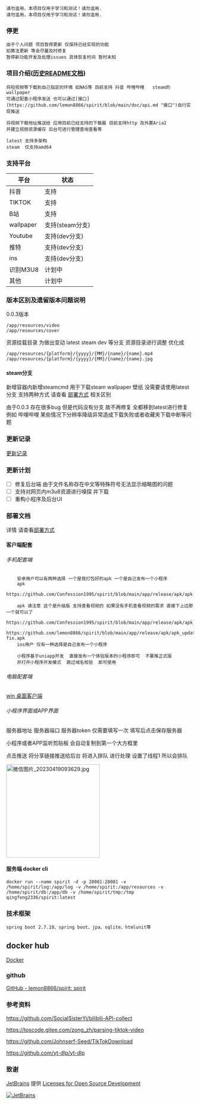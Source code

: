 ```
请勿滥用，本项目仅用于学习和测试！请勿滥用.
请勿滥用，本项目仅用于学习和测试！请勿滥用.
```

### 停更

    由于个人问题 项目暂停更新 仅保持已经实现的功能
    如算法更新 等会尽量及时修复
    暂停新功能开发及处理issues 具体恢复时间 暂时未知

### 项目介绍([历史README文档](https://github.com/lemon8866/spirit/blob/main/doc/README.md "历史README文档"))

    将短视频等下载到自己指定的环境 如NAS等 目前支持 抖音 哔哩哔哩   steam的 wallpaper
    可通过配套小程序发送 也可以通过[接口](https://github.com/lemon8866/spirit/blob/main/doc/api.md "接口")自行实现推送
    
    将视频下载地址推送给 应用目前已经支持的下载器 目前支持http 及外置Aria2 
    并建立视频资源缓存 后台可进行管理查询查看等 
    
    latest 支持多架构
    steam  仅支持amd64

### 支持平台

| 平台        | 状态          |
| --------- | ----------- |
| 抖音        | 支持          |
| TIKTOK    | 支持      |
| B站        | 支持          |
| wallpaper | 支持(steam分支) |
| Youtube   | 支持(dev分支)    |
| 推特   | 支持(dev分支)    |
| ins   | 支持(dev分支)    |
| 识别M3U8    | 计划中         |
| 其他        | 计划中         |

### 版本区别及遗留版本问题说明

0.0.3版本

```
/app/resources/video
/app/resources/cover
```

资源挂载目录 为做出变动
latest steam dev 等分支 资源目录进行调整
优化成

```
/app/resources/{platform}/{yyyy}/{MM}/{name}/{name}.mp4
/app/resources/{platform}/{yyyy}/{MM}/{name}/{name}.jpg
```

#### steam分支

新增容器内新增steamcmd 用于下载steam wallpaper 壁纸 没需要请使用latest分支
支持两种方式 请查看 [部署方式](https://github.com/lemon8866/spirit/blob/main/doc/deployment.md "查看部署方式中 steam分支相关内容") 相关区别

由于0.0.3 存在很多bug 但是代码没有分支 故不再修复  全都移到latest进行修复
例如 哔哩哔哩 某些情况下分辨率降级异常造成下载失败或者收藏夹下载中断等问题

### 更新记录

[更新记录](https://github.com/lemon8866/spirit/blob/main/doc/updaterecords.md "尽量记录每次更新")

### 更新计划

- [ ] 修复后台端 由于文件名称存在中文等特殊符号无法显示缩略图的问题
- [ ] 支持对网页内m3u8资源进行嗅探 并下载
- [ ] 重构小程序及后台UI

### 部署文档

详情 请查看[部署方式](https://github.com/lemon8866/spirit/blob/main/doc/deployment.md "部署文档")

#### 客户端配套

###### 手机配套端

```
    安卓用户可以有两种选择 一个是我打包好的apk 一个是自己发布一个小程序
    apk
      https://github.com/Confession1995/spirit/blob/main/app/release/apk/apk.apk

    apk 请注意 这个是升级版 支持查看视频的 如果没有手机查看视频的需求 直接下上边那一个就可以了
     https://github.com/Confession1995/spirit/blob/main/app/release/apk/apk_update_video_play.apk
     https://github.com/lemon8866/spirit/blob/main/app/release/apk/apk_update_video_play-fix.apk
    ios用户 仅有一种选择是自己发布一个小程序
    
    小程序基于uniapp开发  直接发布一个体验版本的小程序即可  不要推正式版
    并打开小程序开发模式  跳过域名校验  即可使用
```

###### 电脑配套端

[win 桌面客户端](https://github.com/lemon8866/spirit/blob/main/app/desktop/spirit-app/build/spirit-app%200.0.1.exe "基于electron-vue")

###### 小程序界面或APP界面

服务器地址 服务器端口 服务器token 仅需要填写一次  填写后点击保存服务器

小程序或者APP监听剪贴板 会自动复制到第一个大方框里

点击推送 将分享链接推送给后台 将进入排队 进行处理  设置了线程1 所以会排队

<img src="https://s2.loli.net/2023/04/19/GlmrVTWEe8AyYR2.jpg" title="" alt="微信图片_20230419093629.jpg" width="251">

#### 服务端 docker cli

```
docker run --name spirit -d -p 28081:28081 -v /home/spirit/log:/app/log -v /home/spirit:/app/resources -v /home/spirit/db:/app/db -v /home/spirit/tmp:/tmp qingfeng2336/spirit:latest
```

### 技术框架

```
spring boot 2.7.10、spring boot、jpa、sqlite、htmlunit等
```

## docker hub

[Docker](https://hub.docker.com/r/qingfeng2336/spirit)

### github

[GitHub - lemon8866/spirit: spirit](https://github.com/lemon8866/spirit/)

### 参考资料

https://github.com/SocialSisterYi/bilibili-API-collect

https://toscode.gitee.com/zong_zh/parsing-tiktok-video

https://github.com/Johnserf-Seed/TikTokDownload

https://github.com/yt-dlp/yt-dlp

### 致谢

 [JetBrains](https://jb.gg/OpenSourceSupport/?from=https://github.com/lemon8866/spirit) 提供 [Licenses for Open Source Development](https://www.jetbrains.com/community/opensource/#support)

[![JetBrains](https://resources.jetbrains.com/storage/products/company/brand/logos/jb_beam.svg)](https://www.jetbrains.com/?from=https://github.com/lemon8866/spirit)